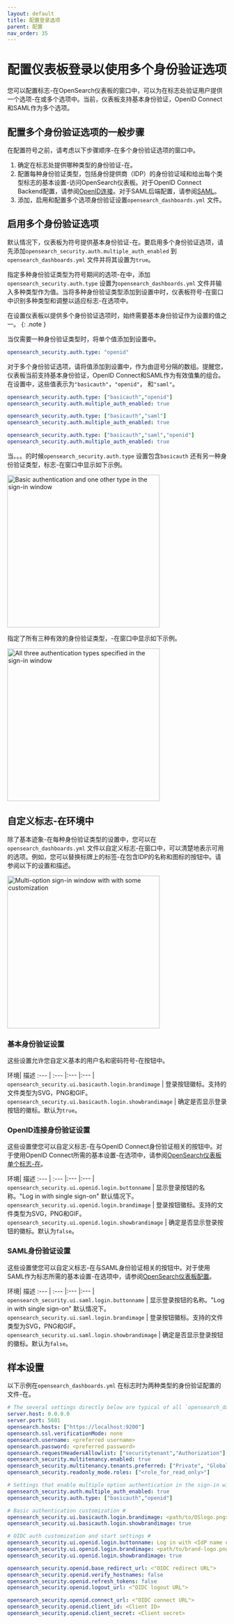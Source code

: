 ```yaml
---
layout: default
title: 配置登录选项
parent: 配置
nav_order: 35
---
```


# 配置仪表板登录以使用多个身份验证选项

您可以配置标志-在OpenSearch仪表板的窗口中，可以为在标志处验证用户提供一个选项-在或多个选项中。当前，仪表板支持基本身份验证，OpenID Connect和SAML作为多个选项。

## 配置多个身份验证选项的一般步骤

在配置符号之前，请考虑以下步骤顺序-在多个身份验证选项的窗口中。

1. 确定在标志处提供哪种类型的身份验证-在。
1. 配置每种身份验证类型，包括身份提供商（IDP）的身份验证域和给出每个类型标志的基本设置-访问OpenSearch仪表板。对于OpenID Connect Backend配置，请参阅[OpenID连接]({{site.url}}{{site.baseurl}}/security/authentication-backends/openid-connect/)。对于SAML后端配置，请参阅[SAML]({{site.url}}{{site.baseurl}}/security/authentication-backends/saml/)。
1. 添加，启用和配置多个选项身份验证设置`opensearch_dashboards.yml` 文件。

## 启用多个身份验证选项

默认情况下，仪表板为符号提供基本身份验证-在。要启用多个身份验证选项，请先添加`opensearch_security.auth.multiple_auth_enabled` 到`opensearch_dashboards.yml` 文件并将其设置为`true`。

指定多种身份验证类型为符号期间的选项-在中，添加`opensearch_security.auth.type` 设置为`opensearch_dashboards.yml` 文件并输入多种类型作为值。当将多种身份验证类型添加到设置中时，仪表板符号-在窗口中识别多种类型和调整以适应标志-在选项中。

在设置仪表板以提供多个身份验证选项时，始终需要基本身份验证作为设置的值之一。
{: .note }

当仅需要一种身份验证类型时，将单个值添加到设置中。

```yml
opensearch_security.auth.type: "openid"
```

对于多个身份验证选项，请将值添加到设置中，作为由逗号分隔的数组。提醒您，仪表板当前支持基本身份验证，OpenID Connect和SAML作为有效值集的组合。在设置中，这些值表示为`"basicauth"`，`"openid"`， 和`"saml"`。

```yml
opensearch_security.auth.type: ["basicauth","openid"]
opensearch_security.auth.multiple_auth_enabled: true
```

```yml
opensearch_security.auth.type: ["basicauth","saml"]
opensearch_security.auth.multiple_auth_enabled: true
```

```yml
opensearch_security.auth.type: ["basicauth","saml","openid"]
opensearch_security.auth.multiple_auth_enabled: true
```

当。。。的时候`opensearch_security.auth.type` 设置包含`basicauth` 还有另一种身份验证类型，标志-在窗口中显示如下示例。

<img src="{{site.url}}{{site.baseurl}}/images/Security/OneOptionWithoutLogo.png" alt="Basic authentication and one other type in the sign-in window" width="350">

指定了所有三种有效的身份验证类型，-在窗口中显示如下示例。

<img src="{{site.url}}{{site.baseurl}}/images/Security/TwoOptionWithoutLogo.png" alt="All three authentication types specified in the sign-in window" width="350">

## 自定义标志-在环境中

除了基本迹象-在每种身份验证类型的设置中，您可以在`opensearch_dashboards.yml` 文件以自定义标志-在窗口中，可以清楚地表示可用的选项。例如，您可以替换标牌上的标签-在包含IDP的名称和图标的按钮中。请参阅以下的设置和描述。

<img src="{{site.url}}{{site.baseurl}}/images/Security/TwoOptionWithLogo.png" alt="Multi-option sign-in window with with some customization" width="350">

### 基本身份验证设置

这些设置允许您自定义基本的用户名和密码符号-在按钮中。

环境| 描述
:--- | :--- |:--- |:--- |
`opensearch_security.ui.basicauth.login.brandimage` |  登录按钮徽标。支持的文件类型为SVG，PNG和GIF。
`opensearch_security.ui.basicauth.login.showbrandimage` |  确定是否显示登录按钮的徽标。默认为`true`。

### OpenID连接身份验证设置

这些设置使您可以自定义标志-在与OpenID Connect身份验证相关的按钮中。对于使用OpenID Connect所需的基本设置-在选项中，请参阅[OpenSearch仪表板单个标志-在]({{site.url}}{{site.baseurl}}/security/authentication-backends/openid-connect/#opensearch-dashboards-single-sign-on)。

环境| 描述
:--- | :--- |:--- |:--- |
`opensearch_security.ui.openid.login.buttonname` |  显示登录按钮的名称。"Log in with single sign-on" 默认情况下。
`opensearch_security.ui.openid.login.brandimage` |  登录按钮徽标。支持的文件类型为SVG，PNG和GIF。
`opensearch_security.ui.openid.login.showbrandimage` |  确定是否显示登录按钮的徽标。默认为`false`。

### SAML身份验证设置

这些设置使您可以自定义标志-在与SAML身份验证相关的按钮中。对于使用SAML作为标志所需的基本设置-在选项中，请参阅[OpenSearch仪表板配置]({{site.url}}{{site.baseurl}}/security/authentication-backends/saml/#opensearch-dashboards-configuration)。

环境| 描述
:--- | :--- |:--- |:--- |
`opensearch_security.ui.saml.login.buttonname` |  显示登录按钮的名称。"Log in with single sign-on" 默认情况下。
`opensearch_security.ui.saml.login.brandimage` |  登录按钮徽标。支持的文件类型为SVG，PNG和GIF。
`opensearch_security.ui.saml.login.showbrandimage` |  确定是否显示登录按钮的徽标。默认为`false`。

## 样本设置
以下示例在`opensearch_dashboards.yml` 在标志时为两种类型的身份验证配置的文件-在。

```yml
# The several settings directly below are typical of all `opensearch_dashboards.yml` configurations. #
server.host: 0.0.0.0
server.port: 5601
opensearch.hosts: ["https://localhost:9200"]
opensearch.ssl.verificationMode: none
opensearch.username: <preferred username>
opensearch.password: <preferred password>
opensearch.requestHeadersAllowlist: ["securitytenant","Authorization"]
opensearch_security.multitenancy.enabled: true
opensearch_security.multitenancy.tenants.preferred: ["Private", "Global"]
opensearch_security.readonly_mode.roles: ["<role_for_read_only>"]

# Settings that enable multiple option authentication in the sign-in window #
opensearch_security.auth.multiple_auth_enabled: true
opensearch_security.auth.type: ["basicauth","openid"]

# Basic authentication customization #
opensearch_security.ui.basicauth.login.brandimage: <path/to/OSlogo.png>
opensearch_security.ui.basicauth.login.showbrandimage: true

# OIDC auth customization and start settings #
opensearch_security.ui.openid.login.buttonname: Log in with <IdP name or other> 
opensearch_security.ui.openid.login.brandimage: <path/to/brand-logo.png>
opensearch_security.ui.openid.login.showbrandimage: true

opensearch_security.openid.base_redirect_url: <"OIDC redirect URL">
opensearch_security.openid.verify_hostnames: false
opensearch_security.openid.refresh_tokens: false
opensearch_security.openid.logout_url: <"OIDC logout URL">

opensearch_security.openid.connect_url: <"OIDC connect URL">
opensearch_security.openid.client_id: <Client ID>
opensearch_security.openid.client_secret: <Client secret>
```

